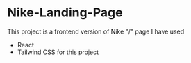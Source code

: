 ﻿# Nike-Landing-Page

This project is a frontend version of Nike "/" page
I have used
 - React
 - Tailwind CSS
for this project
